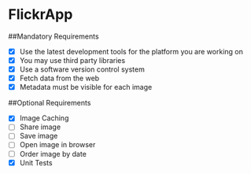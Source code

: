 # FlickrApp

##Mandatory Requirements
- [x] Use the latest development tools for the platform you are working on
- [x] You may use third party libraries
- [x] Use a software version control system
- [x] Fetch data from the web
- [x] Metadata must be visible for each image

##Optional Requirements
- [x] Image Caching
- [ ] Share image
- [ ] Save image
- [ ] Open image in browser
- [ ] Order image by date
- [x] Unit Tests
